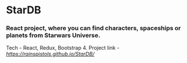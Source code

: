 <h1>StarDB</h1> 
<h3>React project, where you can find characters, spaceships or planets from Starwars Universe.</h3>

Tech - React, Redux, Bootstrap 4.
Project link - <i>https://rainspistols.github.io/StarDB/</i>
